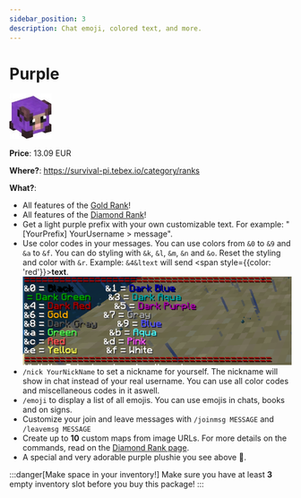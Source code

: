 ```yaml
---
sidebar_position: 3
description: Chat emoji, colored text, and more.
---
```


# Purple
![11523](9e3956d771f579d5cbe17fca66a55e313bfdb0f2.jpg)

**Price**: 13.09 EUR

**Where?**: https://survival-pi.tebex.io/category/ranks

**What?**:
- All features of the [Gold Rank](gold.md)!
- All features of the [Diamond Rank](diamond.md)!
- Get a light purple prefix with your own customizable text. For example: "[YourPrefix] YourUsername > message".
- Use color codes in your messages. You can use colors from `&0` to `&9` and `&a` to `&f`. You can do styling with `&k`, `&l`, `&m`, `&n` and `&o`. Reset the styling and color with `&r`. Example: `&4&ltext` will send <span style={{color: 'red'}}>**text**</span>.
    ![alt text](a64734336ca8e1aa260faa5508be95aafcaf05eb.png)
- `/nick YourNickName` to set a nickname for yourself. The nickname will show in chat instead of your real username. You can use all color codes and miscellaneous codes in it aswell.
- `/emoji` to display a list of all emojis. You can use emojis in chats, books and on signs.
- Customize your join and leave messages with `/joinmsg MESSAGE` and `/leavemsg MESSAGE`
- Create up to **10** custom maps from image URLs. For more details on the commands, read on the [Diamond Rank page](./diamond.md).
- A special and very adorable purple plushie you see above 🥹.

:::danger[Make space in your inventory!]
Make sure you have at least **3** empty inventory slot before you buy this package!
:::